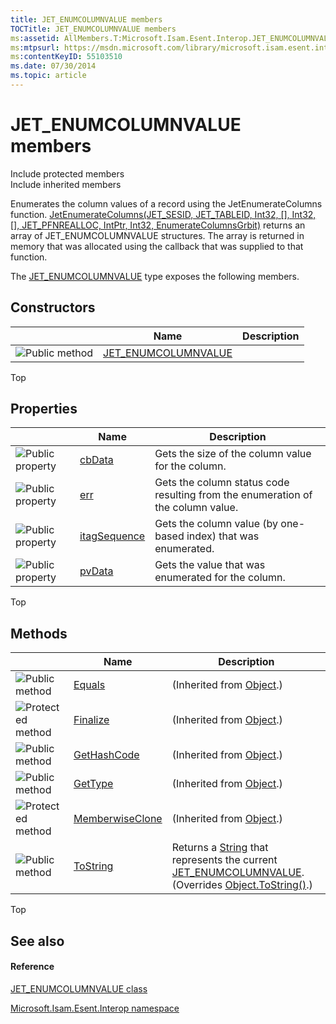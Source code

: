 ```yaml
---
title: JET_ENUMCOLUMNVALUE members
TOCTitle: JET_ENUMCOLUMNVALUE members
ms:assetid: AllMembers.T:Microsoft.Isam.Esent.Interop.JET_ENUMCOLUMNVALUE
ms:mtpsurl: https://msdn.microsoft.com/library/microsoft.isam.esent.interop.jet_enumcolumnvalue_members(v=EXCHG.10)
ms:contentKeyID: 55103510
ms.date: 07/30/2014
ms.topic: article
---
```


# JET_ENUMCOLUMNVALUE members

Include protected members  
Include inherited members  

Enumerates the column values of a record using the JetEnumerateColumns function. [JetEnumerateColumns(JET_SESID, JET_TABLEID, Int32, \[\], Int32, \[\], JET_PFNREALLOC, IntPtr, Int32, EnumerateColumnsGrbit)](dn292148\(v=exchg.10\).md) returns an array of JET_ENUMCOLUMNVALUE structures. The array is returned in memory that was allocated using the callback that was supplied to that function.

The [JET_ENUMCOLUMNVALUE](dn335142\(v=exchg.10\).md) type exposes the following members.

## Constructors

<table>
<thead>
<tr class="header">
<th> </th>
<th>Name</th>
<th>Description</th>
</tr>
</thead>
<tbody>
<tr class="odd">
<td><img src="../images/dn292146.pubmethod(exchg.10).gif" title="Public method" alt="Public method" /></td>
<td><a href="dn335095(v=exchg.10).md">JET_ENUMCOLUMNVALUE</a></td>
<td></td>
</tr>
</tbody>
</table>


Top

## Properties

<table>
<thead>
<tr class="header">
<th> </th>
<th>Name</th>
<th>Description</th>
</tr>
</thead>
<tbody>
<tr class="odd">
<td><img src="../images/dn292128.pubproperty(exchg.10).gif" title="Public property" alt="Public property" /></td>
<td><a href="dn335097(v=exchg.10).md">cbData</a></td>
<td>Gets the size of the column value for the column.</td>
</tr>
<tr class="even">
<td><img src="../images/dn292128.pubproperty(exchg.10).gif" title="Public property" alt="Public property" /></td>
<td><a href="dn335144(v=exchg.10).md">err</a></td>
<td>Gets the column status code resulting from the enumeration of the column value.</td>
</tr>
<tr class="odd">
<td><img src="../images/dn292128.pubproperty(exchg.10).gif" title="Public property" alt="Public property" /></td>
<td><a href="dn335102(v=exchg.10).md">itagSequence</a></td>
<td>Gets the column value (by one-based index) that was enumerated.</td>
</tr>
<tr class="even">
<td><img src="../images/dn292128.pubproperty(exchg.10).gif" title="Public property" alt="Public property" /></td>
<td><a href="dn335149(v=exchg.10).md">pvData</a></td>
<td>Gets the value that was enumerated for the column.</td>
</tr>
</tbody>
</table>


Top

## Methods

<table>
<thead>
<tr class="header">
<th> </th>
<th>Name</th>
<th>Description</th>
</tr>
</thead>
<tbody>
<tr class="odd">
<td><img src="../images/dn292146.pubmethod(exchg.10).gif" title="Public method" alt="Public method" /></td>
<td><a href="/dotnet/api/system.object.equals#System_Object_Equals_System_Object_">Equals</a></td>
<td>(Inherited from <a href="/dotnet/api/system.object">Object</a>.)</td>
</tr>
<tr class="even">
<td><img src="../images/dn292116.protmethod(exchg.10).gif" title="Protected method" alt="Protected method" /></td>
<td><a href="/dotnet/api/system.object.finalize#System_Object_Finalize">Finalize</a></td>
<td>(Inherited from <a href="/dotnet/api/system.object">Object</a>.)</td>
</tr>
<tr class="odd">
<td><img src="../images/dn292146.pubmethod(exchg.10).gif" title="Public method" alt="Public method" /></td>
<td><a href="/dotnet/api/system.object.gethashcode#System_Object_GetHashCode">GetHashCode</a></td>
<td>(Inherited from <a href="/dotnet/api/system.object">Object</a>.)</td>
</tr>
<tr class="even">
<td><img src="../images/dn292146.pubmethod(exchg.10).gif" title="Public method" alt="Public method" /></td>
<td><a href="/dotnet/api/system.object.gettype#System_Object_GetType">GetType</a></td>
<td>(Inherited from <a href="/dotnet/api/system.object">Object</a>.)</td>
</tr>
<tr class="odd">
<td><img src="../images/dn292116.protmethod(exchg.10).gif" title="Protected method" alt="Protected method" /></td>
<td><a href="/dotnet/api/system.object.memberwiseclone#System_Object_MemberwiseClone">MemberwiseClone</a></td>
<td>(Inherited from <a href="/dotnet/api/system.object">Object</a>.)</td>
</tr>
<tr class="even">
<td><img src="../images/dn292146.pubmethod(exchg.10).gif" title="Public method" alt="Public method" /></td>
<td><a href="dn335096(v=exchg.10).md">ToString</a></td>
<td>Returns a <a href="/dotnet/api/system.string">String</a> that represents the current <a href="dn335142(v=exchg.10).md">JET_ENUMCOLUMNVALUE</a>. (Overrides <a href="/dotnet/api/system.object.tostring#System_Object_ToString">Object.ToString()</a>.)</td>
</tr>
</tbody>
</table>


Top

## See also

#### Reference

[JET_ENUMCOLUMNVALUE class](dn335142\(v=exchg.10\).md)

[Microsoft.Isam.Esent.Interop namespace](hh596136\(v=exchg.10\).md)